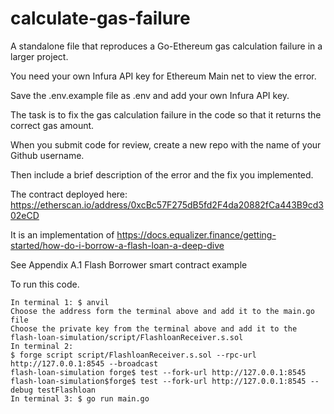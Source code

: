 # calculate-gas-failure
A standalone file that reproduces a Go-Ethereum gas calculation failure in a larger project.

You need your own Infura API key for Ethereum Main net to view the error.

Save the .env.example file as .env and add your own Infura API key.

The task is to fix the gas calculation failure in the code so that it returns the correct gas amount.

When you submit code for review, create a new repo with the name of your Github username.

Then include a brief description of the error and the fix you implemented.

The contract deployed here: https://etherscan.io/address/0xcBc57F275dB5fd2F4da20882fCa443B9cd302eCD 

It is an implementation of https://docs.equalizer.finance/getting-started/how-do-i-borrow-a-flash-loan-a-deep-dive

See Appendix
A.1 Flash Borrower smart contract example

To run this code.
```
In terminal 1: $ anvil
Choose the address form the terminal above and add it to the main.go file
Choose the private key from the terminal above and add it to the flash-loan-simulation/script/FlashloanReceiver.s.sol
In terminal 2: 
$ forge script script/FlashloanReceiver.s.sol --rpc-url http://127.0.0.1:8545 --broadcast
flash-loan-simulation forge$ test --fork-url http://127.0.0.1:8545
flash-loan-simulation$forge$ test --fork-url http://127.0.0.1:8545 --debug testFlashloan
In terminal 3: $ go run main.go
```



